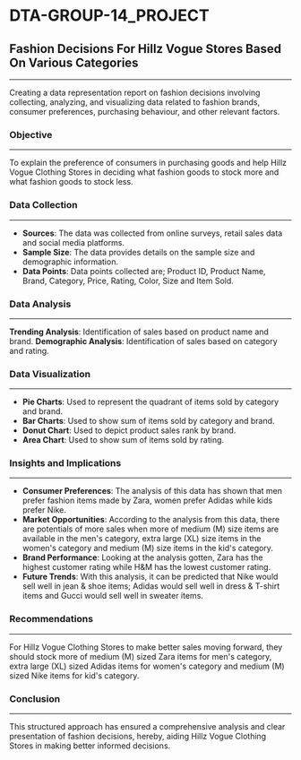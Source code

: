 # **DTA-GROUP-14_PROJECT**
## **Fashion Decisions For Hillz Vogue Stores Based On Various Categories**
---
Creating a data representation report on fashion decisions involving collecting, analyzing, and visualizing data related to fashion brands, consumer preferences, purchasing behaviour, and other relevant factors.
### **Objective**
---
To explain the preference of consumers in purchasing goods and help Hillz Vogue Clothing Stores in deciding what fashion goods to stock more and what fashion goods to stock less.
### **Data Collection**
---
- **Sources**: The data was collected from online surveys, retail sales data and social media platforms.
- **Sample Size**: The data provides details on the sample size and demographic information.
- **Data Points**: Data points collected are; Product ID, Product Name, Brand, Category, Price, Rating, Color, Size and Item Sold.
### **Data Analysis**
---
**Trending Analysis**: Identification of sales based on product name and brand.
**Demographic Analysis**: Identification of sales based on category and rating.
### **Data Visualization**
---
- **Pie Charts**: Used to represent the quadrant of items sold by category and brand.
- **Bar Charts**: Used to show sum of items sold by category and brand.
- **Donut Chart**: Used to depict product sales rank by brand.
- **Area Chart**: Used to show sum of items sold by rating.
### **Insights and Implications**
---
- **Consumer Preferences**: The analysis of this data has shown that men prefer fashion items made by Zara, women prefer Adidas while kids prefer Nike.
- **Market Opportunities**: According to the analysis from this data, there are potentials of more sales when more of medium (M) size items are available in the men's category, extra large (XL) size items in the women's category and medium (M) size items in the kid's category.
- **Brand Performance**: Looking at the analysis gotten, Zara has the highest customer rating while H&M has the lowest customer rating.
- **Future Trends**: With this analysis, it can be predicted that Nike would sell well in jean & shoe items; Adidas would sell well in dress & T-shirt items and Gucci would sell well in sweater items.
### **Recommendations**
---
For Hillz Vogue Clothing Stores to make better sales moving forward, they should stock more of medium (M) sized Zara items for men's category, extra large (XL) sized Adidas items for women's category and medium (M) sized Nike items for kid's category.
### **Conclusion**
---
This structured approach has ensured a comprehensive analysis and clear presentation of fashion decisions, hereby, aiding Hillz Vogue Clothing Stores in making better informed decisions.






